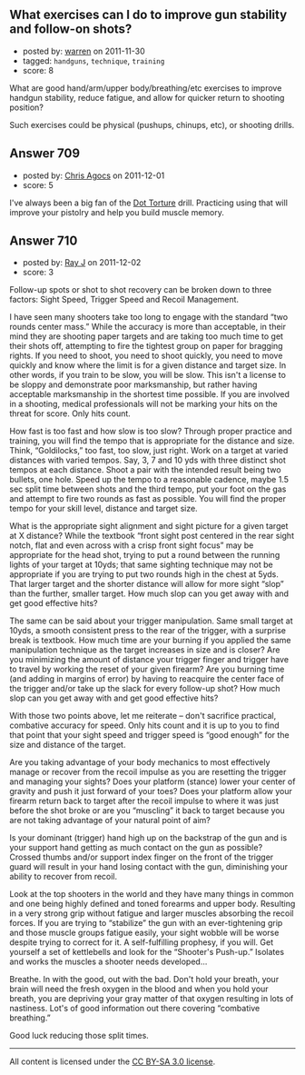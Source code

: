 ## What exercises can I do to improve gun stability and follow-on shots?

- posted by: [warren](https://stackexchange.com/users/-1/143-warren) on 2011-11-30
- tagged: `handguns`, `technique`, `training`
- score: 8

What are good hand/arm/upper body/breathing/etc exercises to improve handgun stability, reduce fatigue, and allow for quicker return to shooting position?

Such exercises could be physical (pushups, chinups, etc), or shooting drills.


## Answer 709

- posted by: [Chris Agocs](https://stackexchange.com/users/-1/12-chris-agocs) on 2011-12-01
- score: 5

<p>I've always been a big fan of the <a href="http://pistol-training.com/drills/dot-torture">Dot Torture</a> drill. Practicing using that will improve your pistolry and help you build muscle memory.</p>



## Answer 710

- posted by: [Ray J](https://stackexchange.com/users/-1/166-ray-j) on 2011-12-02
- score: 3

Follow-up spots or shot to shot recovery can be broken down to three factors:  Sight Speed, Trigger Speed and Recoil Management.

I have seen many shooters take too long to engage with the standard “two rounds center mass.”  While the accuracy is more than acceptable, in their mind they are shooting paper targets and are taking too much time to get their shots off, attempting to fire the tightest group on paper for bragging rights.  If you need to shoot, you need to shoot quickly, you need to move quickly and know where the limit is for a given distance and target size.  In other words, if you train to be slow, you will be slow.  This isn't a license to be sloppy and demonstrate poor marksmanship, but rather having acceptable marksmanship in the shortest time possible.  If you are involved in a shooting, medical professionals will not be marking your hits on the threat for score.  Only hits count.

How fast is too fast and how slow is too slow? Through proper practice and training, you will find the tempo that is appropriate for the distance and size.  Think, “Goldilocks,” too fast, too slow, just right.  Work on a target at varied distances with varied tempos. Say, 3, 7 and 10 yds with three distinct shot tempos at each distance.  Shoot a pair with the intended result being two bullets, one hole.  Speed up the tempo to a reasonable cadence, maybe 1.5 sec split time between shots and the third tempo, put your foot on the gas and attempt to fire two rounds as fast as possible.  You will find the proper tempo for your skill level, distance and target size.

What is the appropriate sight alignment and sight picture for a given target at X distance?  While the textbook “front sight post centered in the rear sight notch, flat and even across with a crisp front sight focus” may be appropriate for the head shot, trying to put a round between the running lights of your target at 10yds; that same sighting technique may not be appropriate if you are trying to put two rounds high in the chest at 5yds.  That larger target and the shorter distance will allow for more sight “slop” than the further, smaller target. How much slop can you get away with and get good effective hits?

The same can be said about your trigger manipulation.  Same small target at 10yds, a smooth consistent press to the rear of the trigger, with a surprise break is textbook.  How much time are your burning if you applied the same manipulation technique as the target increases in size and is closer?  Are you minimizing the amount of distance your trigger finger and trigger have to travel by working the reset of your given firearm?  Are you burning time (and adding in margins of error) by having to reacquire the center face of the trigger and/or take up the slack for every follow-up shot?  How much slop can you get away with and get good effective hits?

With those two points above, let me reiterate – don't sacrifice practical, combative accuracy for speed.  Only hits count and it is up to you to find that point that your sight speed and trigger speed is “good enough” for the size and distance of the target.

Are you taking advantage of your body mechanics to most effectively manage or recover from the recoil impulse as you are resetting the trigger and managing your sights?  Does your platform (stance) lower your center of gravity and push it just forward of your toes?  Does your platform allow your firearm return back to target after the recoil impulse to where it was just before the shot broke or are you “muscling” it back to target because you are not taking advantage of your natural point of aim?

Is your dominant (trigger) hand high up on the backstrap of the gun and is your support hand getting as much contact on the gun as possible?  Crossed thumbs and/or support index finger on the front of the trigger guard will result in your hand losing contact with the gun, diminishing your ability to recover from recoil.

Look at the top shooters in the world and they have many things in common and one being highly defined and toned forearms and upper body.  Resulting in a very strong grip without fatigue and larger muscles absorbing the recoil forces. If you are trying to “stabilize” the gun with an ever-tightening grip and those muscle groups fatigue easily, your sight wobble will be worse despite trying to correct for it.  A self-fulfilling prophesy, if you will.  Get yourself a set of kettlebells and look for the “Shooter's Push-up.”  Isolates and works the muscles a shooter needs developed... 

Breathe.  In with the good, out with the bad.  Don't hold your breath, your brain will need the fresh oxygen in the blood and when you hold your breath, you are depriving your gray matter of that oxygen resulting in lots of nastiness.  Lot's of good information out there covering “combative breathing.” 

Good luck reducing those split times.



---

All content is licensed under the [CC BY-SA 3.0 license](https://creativecommons.org/licenses/by-sa/3.0/).
